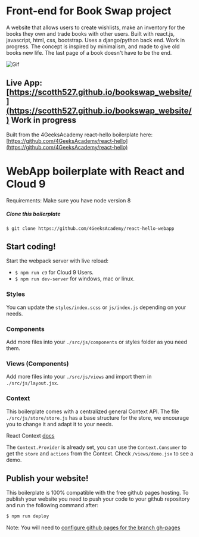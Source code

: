 # Front-end for Book Swap project

A website that allows users to create wishlists, make an inventory for the books they own and trade books with other users. Built with react.js, javascript, html, css, bootstrap. Uses a django/python back end. Work in progress. 
The concept is inspired by minimalism, and made to give old books new life. The last page of a book doesn't have to be the end. 

![Gif](./example3.gif)

## Live App: [https://scotth527.github.io/bookswap_website/](https://scotth527.github.io/bookswap_website/) Work in progress

Built from the 4GeeksAcademy react-hello boilerplate here: [https://github.com/4GeeksAcademy/react-hello](https://github.com/4GeeksAcademy/react-hello)



# WebApp boilerplate with React and Cloud 9

Requirements: Make sure you have node version 8

##### Clone this boilerplate
```
$ git clone https://github.com/4GeeksAcademy/react-hello-webapp
```

## Start coding! 

Start the webpack server with live reload:
- `$ npm run c9` for Cloud 9 Users.
- `$ npm run dev-server` for windows, mac or linux.

### Styles
You can update the `styles/index.scss` or `js/index.js` depending on your needs.

### Components
Add more files into your `./src/js/components` or styles folder as you need them.

### Views (Components)
Add more files into your `./src/js/views` and import them in `./src/js/layout.jsx`.

### Context
This boilerplate comes with a centralized general Context API. The file `./src/js/store/store.js` has a base structure for the store, we encourage you to change it and adapt it to your needs.

React Context [docs](https://reactjs.org/docs/context.html)

The `Context.Provider` is already set, you can use the `Context.Consumer` to get the `store` and `actions` from the Context. Check `/views/demo.jsx` to see a demo.

## Publish your website! 

This boilerplate is 100% compatible with the free github pages hosting.
To publish your website you need to push your code to your github repository and run the following command after:
```sh
$ npm run deploy
```
Note: You will need to [configure github pages for the branch gh-pages](https://help.github.com/articles/configuring-a-publishing-source-for-github-pages/#enabling-github-pages-to-publish-your-site-from-master-or-gh-pages)
